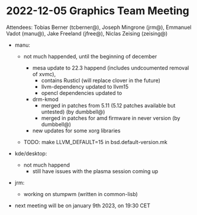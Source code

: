 # 2022-12-05 Graphics Team Meeting

Attendees: Tobias Berner (tcberner@), Joseph Mingrone (jrm@), 
           Emmanuel Vadot (manu@), Jake Freeland (jfree@), 
           Niclas Zeising (zeising@)

- manu:
    - not much happended, until the beginning of december
        - mesa update to 22.3 happend (includes undcoumented removal of xvmc), 
            - contains Rusticl (will replace clover in the future)
            - llvm-dependency updated to llvm15
            - opencl dependencies updated to
        - drm-kmod
            - merged in patches from 5.11 (5.12 patches available but untested) (by dumbbell@)
            - merged in patches for amd firmware in never version (by dumbbell@)
        - new updates for some xorg libraries
        
    - TODO: make LLVM_DEFAULT=15 in bsd.default-version.mk
    
- kde/desktop:
    - not much happend 
        - still have issues with the plasma session coming up
        
- jrm:
    - working on stumpwm (written in common-lisb)

- next meeting will be on january 9th 2023, on 19:30 CET
 

